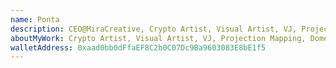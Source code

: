 ```yaml
---
name: Ponta
description: CEO@MiraCreative, Crypto Artist, Visual Artist, VJ, Projection Mapping, Dome, VR, XR, Art Director, Planner, Blockchain Enthusiast, NFT Community, VisionarySmiling face with open mouth
aboutMyWork: Crypto Artist, Visual Artist, VJ, Projection Mapping, Dome Visual, VR. Crypto Artist, Visual Artist, VJ, Projection Mapping, Dome Visual, VR. Crypto Artist, Visual Artist, VJ, Projection Mapping, Dome Visual, VR. Crypto Artist, Visual Artist, VJ, Projection Mapping, Dome Visual, VR. Crypto Artist, Visual Artist, VJ, Projection Mapping, Dome Visual, VR. Crypto Artist, Visual Artist, VJ, Projection Mapping, Dome Visual, VR. Crypto Artist, Visual Artist, VJ, Projection Mapping, Dome Visual, VR. Crypto Artist, Visual Artist, VJ, Projection Mapping, Dome Visual, VR. Crypto Artist, Visual Artist, VJ, Projection Mapping, Dome Visual, VR. Crypto Artist, Visual Artist, VJ, Projection Mapping, Dome Visual, VR. Crypto Artist, Visual Artist, VJ, Projection Mapping, Dome Visual, VR. Crypto Artist, Visual Artist, VJ, Projection Mapping, Dome Visual, VR.
walletAddress: 0xaad0bb0dFfaEF8C2b0C07Dc9Ba9603083E8bE1f5
---
```

